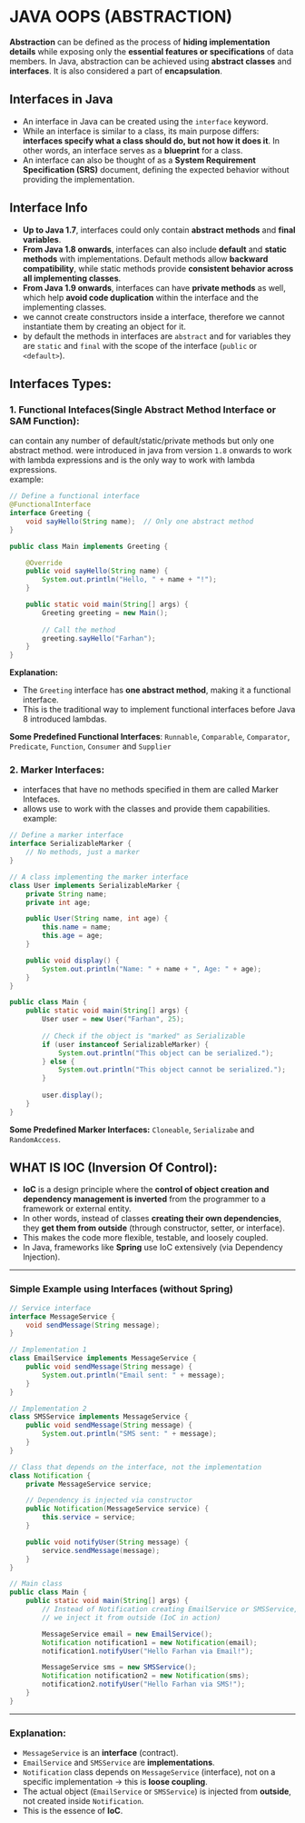 # JAVA OOPS (ABSTRACTION)
**Abstraction** can be defined as the process of **hiding implementation details** while exposing only the **essential features or specifications** of data members. In Java, abstraction can be achieved using **abstract classes** and **interfaces**. It is also considered a part of **encapsulation**.  

## Interfaces in Java
- An interface in Java can be created using the `interface` keyword.  
- While an interface is similar to a class, its main purpose differs: **interfaces specify what a class should do, but not how it does it**. In other words, an interface serves as a **blueprint** for a class.  
- An interface can also be thought of as a **System Requirement Specification (SRS)** document, defining the expected behavior without providing the implementation.  

## Interface Info  
* **Up to Java 1.7**, interfaces could only contain **abstract methods** and **final variables**.
* **From Java 1.8 onwards**, interfaces can also include **default** and **static methods** with implementations. Default methods allow **backward compatibility**, while static methods provide **consistent behavior across all implementing classes**.
* **From Java 1.9 onwards**, interfaces can have **private methods** as well, which help **avoid code duplication** within the interface and the implementing classes.
* we cannot create constructors inside a interface, therefore we cannot instantiate them by creating an object for it.
* by default the methods in interfaces are `abstract` and for variables they are `static` and `final` with the scope of the interface (`public` or `<default>`). 

## Interfaces Types:
### 1. Functional Intefaces(Single Abstract Method Interface or SAM Function):
can contain any number of default/static/private methods but only one abstract method. were introduced in java from version `1.8` onwards to work with lambda expressions and is the only way to work with lambda expressions.  
example:
```java
// Define a functional interface
@FunctionalInterface
interface Greeting {
    void sayHello(String name);  // Only one abstract method
}

public class Main implements Greeting {

    @Override
    public void sayHello(String name) {
        System.out.println("Hello, " + name + "!");
    }

    public static void main(String[] args) {
        Greeting greeting = new Main();
        
        // Call the method
        greeting.sayHello("Farhan");
    }
}
```

**Explanation:**  
- The `Greeting` interface has **one abstract method**, making it a functional interface.  
- This is the traditional way to implement functional interfaces before Java 8 introduced lambdas.  

**Some Predefined Functional Interfaces**:
`Runnable`, `Comparable`, `Comparator`, `Predicate`, `Function`, `Consumer` and `Supplier`
### 2.  Marker Interfaces:
- interfaces that have no methods specified in them are called Marker Intefaces.
- allows use to work with the classes and provide them capabilities.  
example:
```java
// Define a marker interface
interface SerializableMarker {
    // No methods, just a marker
}

// A class implementing the marker interface
class User implements SerializableMarker {
    private String name;
    private int age;

    public User(String name, int age) {
        this.name = name;
        this.age = age;
    }

    public void display() {
        System.out.println("Name: " + name + ", Age: " + age);
    }
}

public class Main {
    public static void main(String[] args) {
        User user = new User("Farhan", 25);
        
        // Check if the object is "marked" as Serializable
        if (user instanceof SerializableMarker) {
            System.out.println("This object can be serialized.");
        } else {
            System.out.println("This object cannot be serialized.");
        }
        
        user.display();
    }
}
```
**Some Predefined Marker Interfaces:** `Cloneable`, `Serializabe` and `RandomAccess`.

## WHAT IS IOC (Inversion Of Control):
* **IoC** is a design principle where the **control of object creation and dependency management is inverted** from the programmer to a framework or external entity.
* In other words, instead of classes **creating their own dependencies**, they **get them from outside** (through constructor, setter, or interface).
* This makes the code more flexible, testable, and loosely coupled.
* In Java, frameworks like **Spring** use IoC extensively (via Dependency Injection).

---

### Simple Example using Interfaces (without Spring)

```java
// Service interface
interface MessageService {
    void sendMessage(String message);
}

// Implementation 1
class EmailService implements MessageService {
    public void sendMessage(String message) {
        System.out.println("Email sent: " + message);
    }
}

// Implementation 2
class SMSService implements MessageService {
    public void sendMessage(String message) {
        System.out.println("SMS sent: " + message);
    }
}

// Class that depends on the interface, not the implementation
class Notification {
    private MessageService service;

    // Dependency is injected via constructor
    public Notification(MessageService service) {
        this.service = service;
    }

    public void notifyUser(String message) {
        service.sendMessage(message);
    }
}

// Main class
public class Main {
    public static void main(String[] args) {
        // Instead of Notification creating EmailService or SMSService,
        // we inject it from outside (IoC in action)

        MessageService email = new EmailService();
        Notification notification1 = new Notification(email);
        notification1.notifyUser("Hello Farhan via Email!");

        MessageService sms = new SMSService();
        Notification notification2 = new Notification(sms);
        notification2.notifyUser("Hello Farhan via SMS!");
    }
}
```

---

### Explanation:

* `MessageService` is an **interface** (contract).
* `EmailService` and `SMSService` are **implementations**.
* `Notification` class depends on `MessageService` (interface), not on a specific implementation → this is **loose coupling**.
* The actual object (`EmailService` or `SMSService`) is injected from **outside**, not created inside `Notification`.
* This is the essence of **IoC**.

